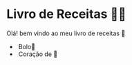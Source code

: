 # Livro de Receitas :woman_cook:

Olá! bem vindo ao meu livro de receitas :wave:

- ​	Bolo:cake:
- ​     Coração de :chicken: